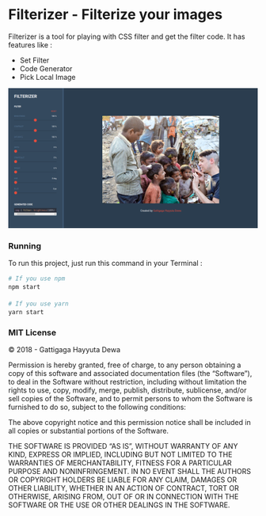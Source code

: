 # Filterizer - Filterize your images

Filterizer is a tool for playing with CSS filter and get the filter code. It has features like :

* Set Filter
* Code Generator
* Pick Local Image

![Screenshot](./assets/screenshot.png)

### Running

To run this project, just run this command in your Terminal :

```bash
# If you use npm
npm start

# If you use yarn
yarn start
```

### MIT License

© 2018 - Gattigaga Hayyuta Dewa

Permission is hereby granted, free of charge, to any person obtaining a copy of this software and associated documentation files (the “Software”), to deal in the Software without restriction, including without limitation the rights to use, copy, modify, merge, publish, distribute, sublicense, and/or sell copies of the Software, and to permit persons to whom the Software is furnished to do so, subject to the following conditions:

The above copyright notice and this permission notice shall be included in all copies or substantial portions of the Software.

THE SOFTWARE IS PROVIDED “AS IS”, WITHOUT WARRANTY OF ANY KIND, EXPRESS OR IMPLIED, INCLUDING BUT NOT LIMITED TO THE WARRANTIES OF MERCHANTABILITY, FITNESS FOR A PARTICULAR PURPOSE AND NONINFRINGEMENT. IN NO EVENT SHALL THE AUTHORS OR COPYRIGHT HOLDERS BE LIABLE FOR ANY CLAIM, DAMAGES OR OTHER LIABILITY, WHETHER IN AN ACTION OF CONTRACT, TORT OR OTHERWISE, ARISING FROM, OUT OF OR IN CONNECTION WITH THE SOFTWARE OR THE USE OR OTHER DEALINGS IN THE SOFTWARE.

